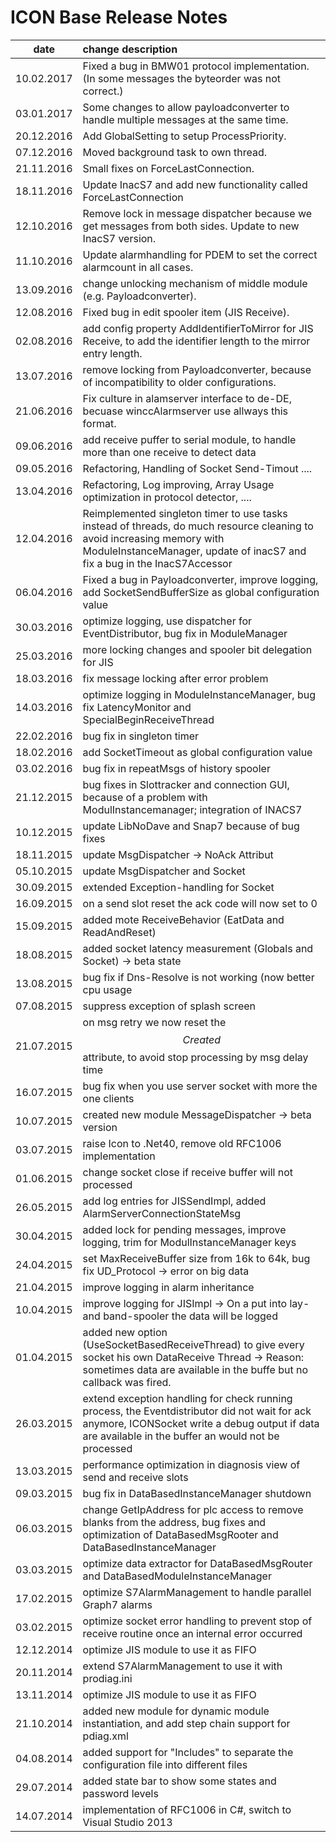 # ICON Base Release Notes
|date      | change description |
|----------|:-------------|
|10.02.2017| Fixed a bug in BMW01 protocol implementation. (In some messages the byteorder was not correct.) |
|03.01.2017| Some changes to allow payloadconverter to handle multiple messages at the same time. |
|20.12.2016| Add GlobalSetting to setup ProcessPriority. |
|07.12.2016| Moved background task to own thread. |
|21.11.2016| Small fixes on ForceLastConnection. |
|18.11.2016| Update InacS7 and add new functionality called ForceLastConnection|
|12.10.2016| Remove lock in message dispatcher because we get messages from both sides. Update to new InacS7 version.|
|11.10.2016| Update alarmhandling for PDEM to set the correct alarmcount in all cases.|
|13.09.2016| change unlocking mechanism of middle module (e.g. Payloadconverter).|
|12.08.2016| Fixed bug in edit spooler item (JIS Receive).|
|02.08.2016| add config property AddIdentifierToMirror for JIS Receive, to add the identifier length to the mirror entry length.|
|13.07.2016| remove locking from Payloadconverter, because of incompatibility to older configurations.|
|21.06.2016| Fix culture in alamserver interface to de-DE, becuase winccAlarmserver use allways this format.|
|09.06.2016| add receive puffer to serial module, to handle more than one receive to detect data|
|09.05.2016| Refactoring, Handling of Socket Send-Timout ....|
|13.04.2016| Refactoring, Log improving, Array Usage optimization in protocol detector, ....|
|12.04.2016| Reimplemented singleton timer to use tasks instead of threads, do much resource cleaning to avoid increasing memory with ModuleInstanceManager, update of inacS7 and fix a bug in the InacS7Accessor |
|06.04.2016| Fixed a bug in Payloadconverter, improve logging, add SocketSendBufferSize as global configuration value|
|30.03.2016| optimize logging, use dispatcher for EventDistributor, bug fix in ModuleManager|
|25.03.2016| more locking changes and spooler bit delegation for JIS|
|18.03.2016| fix message locking after error problem|
|14.03.2016| optimize logging in ModuleInstanceManager, bug fix LatencyMonitor and SpecialBeginReceiveThread|
|22.02.2016| bug fix in singleton timer|
|18.02.2016| add SocketTimeout as global configuration value|
|03.02.2016| bug fix in repeatMsgs of history spooler|
|21.12.2015| bug fixes in Slottracker and connection GUI, because of a problem with ModulInstancemanager; integration of INACS7|
|10.12.2015| update LibNoDave and Snap7 because of bug fixes|
|18.11.2015| update MsgDispatcher -> NoAck Attribut|
|05.10.2015| update MsgDispatcher and Socket|
|30.09.2015| extended Exception-handling for Socket|
|16.09.2015| on a send slot reset the ack code will now set to 0 |
|15.09.2015| added mote ReceiveBehavior (EatData and ReadAndReset)|
|18.08.2015| added socket latency measurement (Globals and Socket) -> beta state|
|13.08.2015| bug fix if Dns-Resolve is not working (now better cpu usage|
|07.08.2015| suppress exception of splash screen|
|21.07.2015| on msg retry we now reset the $$Created$$ attribute, to avoid stop processing by msg delay time |
|16.07.2015| bug fix when you use server socket with more the one clients |
|10.07.2015| created new module MessageDispatcher -> beta version|
|03.07.2015| raise Icon to .Net40, remove old RFC1006 implementation |
|01.06.2015| change socket close if receive buffer will not processed|
|26.05.2015| add log entries for JISSendImpl, added AlarmServerConnectionStateMsg |
|30.04.2015| added lock for pending messages, improve logging, trim for ModulInstanceManager keys|
|24.04.2015| set MaxReceiveBuffer size from 16k to 64k,  bug fix UD_Protocol -> error on big data|
|21.04.2015| improve logging in alarm inheritance |
|10.04.2015| improve logging for JISImpl -> On a put into lay-and band-spooler the data will be logged|
|01.04.2015| added new option (UseSocketBasedReceiveThread) to give every socket his own DataReceive Thread -> Reason: sometimes data are available in the buffe but no callback was fired.|
|26.03.2015| extend exception handling for check running process, the Eventdistributor did not wait for ack anymore, ICONSocket write a debug output if data are available in the buffer an would not be processed |
|13.03.2015| performance optimization in diagnosis view of send and receive slots |
|09.03.2015| bug fix in DataBasedInstanceManager shutdown|
|06.03.2015| change GetIpAddress for plc access to remove blanks from the address, bug fixes and optimization of DataBasedMsgRooter and DataBasedInstanceManager |
|03.03.2015| optimize data extractor for DataBasedMsgRouter and DataBasedModuleInstanceManager |
|17.02.2015| optimize S7AlarmManagement to handle parallel Graph7 alarms  |
|03.02.2015| optimize socket error handling to prevent stop of receive routine once an internal error occurred |
|12.12.2014| optimize JIS module to use it as FIFO|
|20.11.2014| extend S7AlarmManagement to use it with prodiag.ini|
|13.11.2014| optimize JIS module to use it as FIFO|
|21.10.2014| added new module for dynamic module instantiation, and add step chain support for pdiag.xml|
|04.08.2014| added support for "Includes" to separate the configuration file into different files |
|29.07.2014| added state bar to show some states and password levels |
|14.07.2014| implementation of RFC1006 in C#, switch to Visual Studio 2013 |

